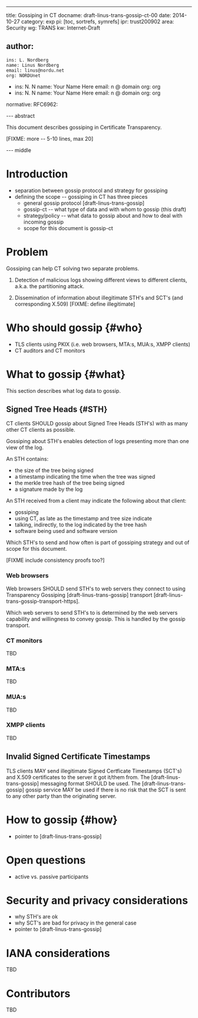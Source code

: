 ---
title: Gossiping in CT
docname: draft-linus-trans-gossip-ct-00
date: 2014-10-27
category: exp
pi: [toc, sortrefs, symrefs]
ipr: trust200902
area: Security
wg: TRANS
kw: Internet-Draft

author:
  -
    ins: L. Nordberg
    name: Linus Nordberg
    email: linus@nordu.net
    org: NORDUnet
  -
    ins: N. N
    name: Your Name Here
    email: n @ domain
    org: org
  -
    ins: N. N
    name: Your Name Here
    email: n @ domain
    org: org

normative:
  RFC6962:

--- abstract

This document describes gossiping in Certificate Transparency.

\[FIXME: more -- 5-10 lines, max 20\]

--- middle

# Introduction

- separation between gossip protocol and strategy for gossiping
- defining the scope -- gossiping in CT has three pieces
    - general gossip protocol [draft-linus-trans-gossip]
    - gossip-ct -- what type of data and with whom to gossip (this draft)
    - strategy/policy -- what data to gossip about and how to deal
      with incoming gossip
  - scope for this document is gossip-ct

# Problem

Gossiping can help CT solving two separate problems.

1. Detection of malicious logs showing different views to different
   clients, a.k.a. the partitioning attack.

2. Dissemination of information about illegitimate STH's and SCT's
   (and corresponding X.509) \[FIXME: define illegitimate\]

# Who should gossip {#who}

- TLS clients using PKIX (i.e. web browsers, MTA:s, MUA:s, XMPP
  clients)
- CT auditors and CT monitors

# What to gossip {#what}

This section describes what log data to gossip.

## Signed Tree Heads {#STH}

CT clients SHOULD gossip about Signed Tree Heads (STH's) with as many
other CT clients as possible.

Gossiping about STH's enables detection of logs presenting more than
one view of the log.

An STH contains:
- the size of the tree being signed
- a timestamp indicating the time when the tree was signed
- the merkle tree hash of the tree being signed
- a signature made by the log

An STH received from a client may indicate the following about that
client:
- gossiping
- using CT, as late as the timestamp and tree size indicate
- talking, indirectly, to the log indicated by the tree hash
- software being used and software version

Which STH's to send and how often is part of gossiping strategy and
out of scope for this document.

\[FIXME include consistency proofs too?\]

### Web browsers

Web browsers SHOULD send STH's to web servers they connect to using
Transparency Gossiping [draft-linus-trans-gossip] transport
[draft-linus-trans-gossip-transport-https].

Which web servers to send STH's to is determined by the web servers
capability and willingness to convey gossip. This is handled by the
gossip transport.

### CT monitors
TBD

### MTA:s
TBD

### MUA:s
TBD

### XMPP clients
TBD

## Invalid Signed Certificate Timestamps

TLS clients MAY send illegitimate Signed Certficate Timestamps (SCT's)
and X.509 certificates to the server it got it/them from. The
[draft-linus-trans-gossip] messaging format SHOULD be used. The
[draft-linus-trans-gossip] gossip service MAY be used if there is no
risk that the SCT is sent to any other party than the originating
server.

# How to gossip {#how}

- pointer to [draft-linus-trans-gossip]

# Open questions

- active vs. passive participants

# Security and privacy considerations

- why STH's are ok
- why SCT's are bad for privacy in the general case
- pointer to [draft-linus-trans-gossip]

# IANA considerations
TBD

# Contributors
TBD
